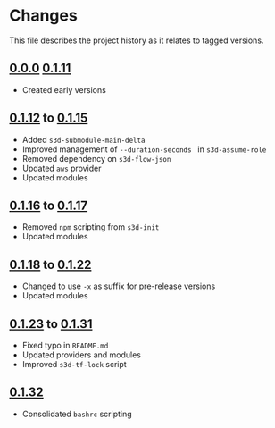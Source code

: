 # Changes
This file describes the project history as it relates to tagged versions.

## [0.0.0](.) [0.1.11](.)
- Created early versions

## [0.1.12](.) to [0.1.15](.)
- Added `s3d-submodule-main-delta`
- Improved management of `--duration-seconds ` in `s3d-assume-role`
- Removed dependency on `s3d-flow-json`
- Updated `aws` provider
- Updated modules

## [0.1.16](.) to [0.1.17](.)
- Removed `npm` scripting from `s3d-init`
- Updated modules

## [0.1.18](.) to [0.1.22](.)
- Changed to use `-x` as suffix for pre-release versions
- Updated modules

## [0.1.23](.) to [0.1.31](.)
- Fixed typo in `README.md`
- Updated providers and modules
- Improved `s3d-tf-lock` script

## [0.1.32](.)
- Consolidated `bashrc` scripting
